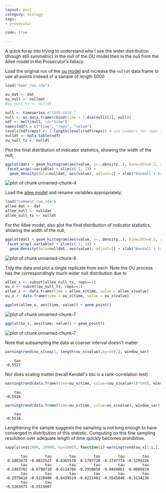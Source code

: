 ```yaml
---
layout: post
category: ecology
tags:
- prosecutor

code: true

---
```



A quick foray into trying to understand why I see the wider distribution (though still symmetric) in the null of the OU model then in the null from the Allee model in the Prosecutor's fallacy.  

Load the original run of the [ou model](https://github.com/cboettig/earlywarning/blob/712b63d2719839b6bbf4188d9affb34d7cec68ce/inst/examples/beer.md) and increase the `nulldt` data frame to use all points instead of a sample of length 5000


```r
load("beer_run.rda")

ou_dat <- dat
ou_null <- nulldat
#ou_null_ts <- nulldt

null <- timeseries #[1000:6010,]
null <- as.data.frame(cbind(time = 1:dim(null)[1], null))
ndf <- melt(null, id="time")
names(ndf) = c("time", "reps", "value")
levels(ndf$reps) <- 1:length(levels(ndf$reps)) # use numbers for reps instead of V1, V2, etc
nulldt <- data.table(ndf)
ou_null_ts <- nulldt
```


Plot the final distribution of indicator statistics, showing the width of the null,


```r
ggplot(dat) + geom_histogram(aes(value, y=..density..), binwidth=0.3, alpha=.5) +
 facet_wrap(~variable) + xlim(c(-1, 1)) + 
  geom_density(data=nulldat, aes(value), adjust=2) + xlab("Kendall's tau") + theme_bw()
```

![plot of chunk unnamed-chunk-4](http://farm9.staticflickr.com/8558/8747591959_9944ea987d_o.png) 



Load the [allee model](https://github.com/cboettig/earlywarning/blob/712b63d2719839b6bbf4188d9affb34d7cec68ce/inst/examples/comment.md) and rename variables appropriately,


```r
load("comment_run.rda")
allee_dat <- dat
allee_null <- nulldat
allee_null_ts <- nulldt
```


For the Allee model, also plot the final distribution of indicator statistics, showing the width of the null,


```r
ggplot(dat) + geom_histogram(aes(value, y=..density..), binwidth=0.3, alpha=.5) +
 facet_wrap(~variable) + xlim(c(-1, 1)) + 
  geom_density(data=nulldat, aes(value), adjust=2) + xlab("Kendall's tau") + theme_bw()
```

![plot of chunk unnamed-chunk-6](http://farm8.staticflickr.com/7315/8748715116_c9440843f1_o.png) 



Tidy the data and plot a single replicate from each.  Note the OU process has the correspondingly much wider null distribution due to 


```r
allee_x <- subset(allee_null_ts, reps==1)
ou_x <- subset(ou_null_ts, reps==1)
allee_x <- data.frame(time = allee_x$time, value = allee_x$value)
ou_x <- data.frame(time = ou_x$time, value = ou_x$value)

ggplot(allee_x, aes(time, value)) + geom_point()
```

![plot of chunk unnamed-chunk-7](http://farm8.staticflickr.com/7323/8747593003_dfbd94b355_o.png) 

```r
ggplot(ou_x, aes(time, value)) + geom_point()
```

![plot of chunk unnamed-chunk-7](http://farm8.staticflickr.com/7295/8747593115_4320618635_o.png) 




Note that subsampling the data at coarser interval doesn't matter


```r
warningtrend(ou_x[seq(1, length(ou_x$value),by=50),], window_var)
```

```
    tau 
-0.5527 
```


Nor does scaling matter (recall Kendall's $tau$ is a rank-correlation test)


```r
warningtrend(data.frame(time=ou_x$time, value=(ou_x$value+1)*500), window_var)
```

```
    tau 
-0.5516 
```

```r
warningtrend(data.frame(time=ou_x$time, value=ou_x$value), window_var)
```

```
    tau 
-0.5516 
```



Lengthening the sample suggests the sampling is not long enough to have converged in distribution of this statistic.  Computing on this fine sampling resolution over adequate length of time quickly becomes prohibitive.   


```r
sapply(seq(1000, 20000, by=1000), function(i) warningtrend(ou_x[1:i,], window_var))
```

```
       tau        tau        tau        tau        tau        tau 
 0.1802475 -0.0832527  0.6365570  0.1787726 -0.1747774 -0.5295226 
       tau        tau        tau        tau        tau        tau 
-0.5403782 -0.6790710 -0.6114706 -0.2950858 -0.0444861  0.0006919 
       tau        tau        tau        tau        tau        tau 
-0.2579410 -0.5220490 -0.6439519 -0.6221482 -0.5545048 -0.5134236 
       tau        tau 
-0.5265975 -0.5515807 
```

